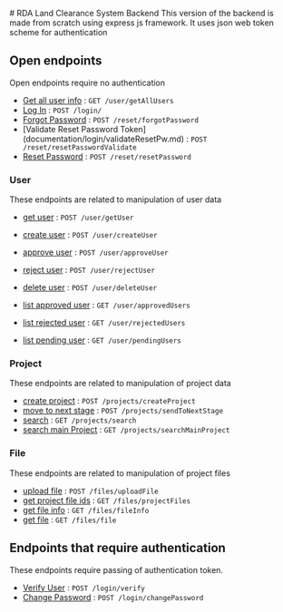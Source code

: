 ﻿﻿# RDA Land Clearance System Backend
This version of the backend is made from scratch using express js framework.
It uses json web token scheme for authentication

## Open endpoints
Open endpoints require no authentication
* [Get all user info](documentation/user/getAllUsers.md) : `GET /user/getAllUsers`
* [Log In](documentation/login/loginUser.md) : `POST /login/`
* [Forgot Password](documentation/login/forgotPassword.md) : `POST /reset/forgotPassword`
* [Validate Reset Password Token] (documentation/login/validateResetPw.md) : `POST /reset/resetPasswordValidate`
* [Reset Password](documentation/login/resetPassword.md) : `POST /reset/resetPassword`

### User
These endpoints are related to manipulation of user data

* [get user](documentation/user/getUser.md) : `POST /user/getUser`
* [create user](documentation/user/createUser.md) : `POST /user/createUser`

* [approve user](documentation/user/approveUser.md) : `POST /user/approveUser`
* [reject user](documentation/user/rejectUser.md) : `POST /user/rejectUser`
* [delete user](documentation/user/deleteUser.md) : `POST /user/deleteUser`

* [list approved user](documentation/user/getApprovedUsers.md) : `GET /user/approvedUsers`
* [list rejected user](documentation/user/getRejectedUsers.md) : `GET /user/rejectedUsers`
* [list pending user](documentation/user/getPendingUsers.md) : `GET /user/pendingUsers`

### Project
These endpoints are related to manipulation of project data

* [create project](documentation/project/createProject.md) : `POST /projects/createProject`
* [move to next stage](documentation/project/sendToNextStage.md) : `POST /projects/sendToNextStage`
* [search](documentation/project/search.md) : `GET /projects/search`
* [search main Project](documentation/project/searchMainProject.md) : `GET /projects/searchMainProject`

### File
These endpoints are related to manipulation of project files
* [upload file](documentation/files/upload.md) : `POST /files/uploadFile`
* [get project file ids](documentation/files/getProjectFiles.md) : `GET /files/projectFiles`
* [get file info](documentation/files/getFileInfo.md) : `GET /files/fileInfo`
* [get file](documentation/files/getFile.md) : `GET /files/file`

## Endpoints that require authentication
These endpoints require passing of authentication token. 

* [Verify User](documentation/login/verifyUser.md) : `POST /login/verify`
* [Change Password](documentation/login/changePassword.md) : `POST /login/changePassword`





